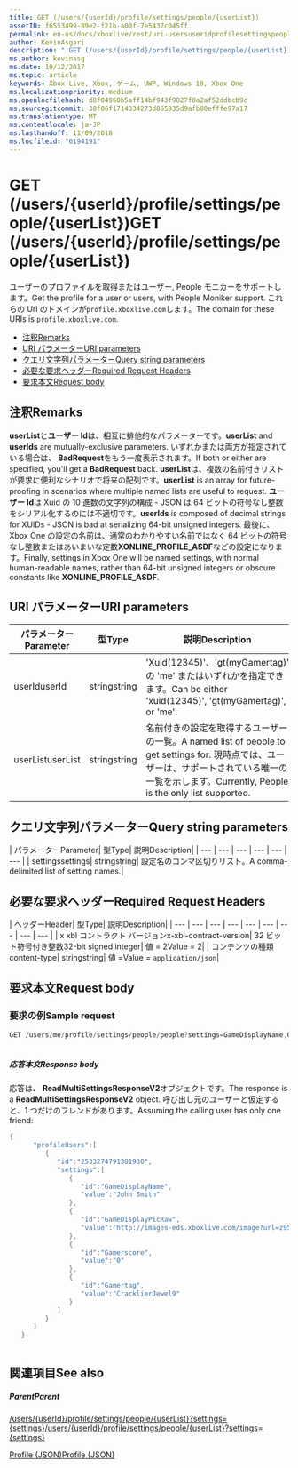 ```yaml
---
title: GET (/users/{userId}/profile/settings/people/{userList})
assetID: f6553499-89e2-f21b-a00f-7e5437c045ff
permalink: en-us/docs/xboxlive/rest/uri-usersuseridprofilesettingspeopleuserlistget.html
author: KevinAsgari
description: " GET (/users/{userId}/profile/settings/people/{userList})"
ms.author: kevinasg
ms.date: 10/12/2017
ms.topic: article
keywords: Xbox Live, Xbox, ゲーム, UWP, Windows 10, Xbox One
ms.localizationpriority: medium
ms.openlocfilehash: d8f04950b5aff14bf943f9827f0a2af52ddbcb9c
ms.sourcegitcommit: 38f06f1714334273d865935d9afb80efffe97a17
ms.translationtype: MT
ms.contentlocale: ja-JP
ms.lasthandoff: 11/09/2018
ms.locfileid: "6194191"
---
```

# <a name="get-usersuseridprofilesettingspeopleuserlist"></a><span data-ttu-id="655f6-104">GET (/users/{userId}/profile/settings/people/{userList})</span><span class="sxs-lookup"><span data-stu-id="655f6-104">GET (/users/{userId}/profile/settings/people/{userList})</span></span>
<span data-ttu-id="655f6-105">ユーザーのプロファイルを取得またはユーザー, People モニカーをサポートします。</span><span class="sxs-lookup"><span data-stu-id="655f6-105">Get the profile for a user or users, with People Moniker support.</span></span> <span data-ttu-id="655f6-106">これらの Uri のドメインが`profile.xboxlive.com`します。</span><span class="sxs-lookup"><span data-stu-id="655f6-106">The domain for these URIs is `profile.xboxlive.com`.</span></span>
 
  * [<span data-ttu-id="655f6-107">注釈</span><span class="sxs-lookup"><span data-stu-id="655f6-107">Remarks</span></span>](#ID4EV)
  * [<span data-ttu-id="655f6-108">URI パラメーター</span><span class="sxs-lookup"><span data-stu-id="655f6-108">URI parameters</span></span>](#ID4EKB)
  * [<span data-ttu-id="655f6-109">クエリ文字列パラメーター</span><span class="sxs-lookup"><span data-stu-id="655f6-109">Query string parameters</span></span>](#ID4EVB)
  * [<span data-ttu-id="655f6-110">必要な要求ヘッダー</span><span class="sxs-lookup"><span data-stu-id="655f6-110">Required Request Headers</span></span>](#ID4EQC)
  * [<span data-ttu-id="655f6-111">要求本文</span><span class="sxs-lookup"><span data-stu-id="655f6-111">Request body</span></span>](#ID4E2D)
 
<a id="ID4EV"></a>

 
## <a name="remarks"></a><span data-ttu-id="655f6-112">注釈</span><span class="sxs-lookup"><span data-stu-id="655f6-112">Remarks</span></span>
 
<span data-ttu-id="655f6-113">**userList**と**ユーザー Id**は、相互に排他的なパラメーターです。</span><span class="sxs-lookup"><span data-stu-id="655f6-113">**userList** and **userIds** are mutually-exclusive parameters.</span></span> <span data-ttu-id="655f6-114">いずれかまたは両方が指定されている場合は、 **BadRequest**をもう一度表示されます。</span><span class="sxs-lookup"><span data-stu-id="655f6-114">If both or either are specified, you'll get a **BadRequest** back.</span></span> <span data-ttu-id="655f6-115">**userList**は、複数の名前付きリストが要求に便利なシナリオで将来の配列です。</span><span class="sxs-lookup"><span data-stu-id="655f6-115">**userList** is an array for future-proofing in scenarios where multiple named lists are useful to request.</span></span> <span data-ttu-id="655f6-116">**ユーザー Id**は Xuid の 10 進数の文字列の構成 - JSON は 64 ビットの符号なし整数をシリアル化するのには不適切です。</span><span class="sxs-lookup"><span data-stu-id="655f6-116">**userIds** is composed of decimal strings for XUIDs - JSON is bad at serializing 64-bit unsigned integers.</span></span> <span data-ttu-id="655f6-117">最後に、Xbox One の設定の名前は、通常のわかりやすい名前ではなく 64 ビットの符号なし整数またはあいまいな定数**XONLINE_PROFILE_ASDF**などの設定になります。</span><span class="sxs-lookup"><span data-stu-id="655f6-117">Finally, settings in Xbox One will be named settings, with normal human-readable names, rather than 64-bit unsigned integers or obscure constants like **XONLINE_PROFILE_ASDF**.</span></span>
  
<a id="ID4EKB"></a>

 
## <a name="uri-parameters"></a><span data-ttu-id="655f6-118">URI パラメーター</span><span class="sxs-lookup"><span data-stu-id="655f6-118">URI parameters</span></span>
 
| <span data-ttu-id="655f6-119">パラメーター</span><span class="sxs-lookup"><span data-stu-id="655f6-119">Parameter</span></span>| <span data-ttu-id="655f6-120">型</span><span class="sxs-lookup"><span data-stu-id="655f6-120">Type</span></span>| <span data-ttu-id="655f6-121">説明</span><span class="sxs-lookup"><span data-stu-id="655f6-121">Description</span></span>| 
| --- | --- | --- | 
| <span data-ttu-id="655f6-122">userId</span><span class="sxs-lookup"><span data-stu-id="655f6-122">userId</span></span>| <span data-ttu-id="655f6-123">string</span><span class="sxs-lookup"><span data-stu-id="655f6-123">string</span></span>| <span data-ttu-id="655f6-124">'Xuid(12345)'、'gt(myGamertag)' の 'me' またはいずれかを指定できます。</span><span class="sxs-lookup"><span data-stu-id="655f6-124">Can be either 'xuid(12345)', 'gt(myGamertag)', or 'me'.</span></span>| 
| <span data-ttu-id="655f6-125">userList</span><span class="sxs-lookup"><span data-stu-id="655f6-125">userList</span></span>| <span data-ttu-id="655f6-126">string</span><span class="sxs-lookup"><span data-stu-id="655f6-126">string</span></span>| <span data-ttu-id="655f6-127">名前付きの設定を取得するユーザーの一覧。</span><span class="sxs-lookup"><span data-stu-id="655f6-127">A named list of people to get settings for.</span></span> <span data-ttu-id="655f6-128">現時点では、ユーザーは、サポートされている唯一の一覧を示します。</span><span class="sxs-lookup"><span data-stu-id="655f6-128">Currently, People is the only list supported.</span></span>| 
  
<a id="ID4EVB"></a>

 
## <a name="query-string-parameters"></a><span data-ttu-id="655f6-129">クエリ文字列パラメーター</span><span class="sxs-lookup"><span data-stu-id="655f6-129">Query string parameters</span></span>
 
| <span data-ttu-id="655f6-130">パラメーター</span><span class="sxs-lookup"><span data-stu-id="655f6-130">Parameter</span></span>| <span data-ttu-id="655f6-131">型</span><span class="sxs-lookup"><span data-stu-id="655f6-131">Type</span></span>| <span data-ttu-id="655f6-132">説明</span><span class="sxs-lookup"><span data-stu-id="655f6-132">Description</span></span>| 
| --- | --- | --- | --- | --- | --- | 
| <span data-ttu-id="655f6-133">settings</span><span class="sxs-lookup"><span data-stu-id="655f6-133">settings</span></span>| <span data-ttu-id="655f6-134">string</span><span class="sxs-lookup"><span data-stu-id="655f6-134">string</span></span>| <span data-ttu-id="655f6-135">設定名のコンマ区切りリスト。</span><span class="sxs-lookup"><span data-stu-id="655f6-135">A comma-delimited list of setting names.</span></span>| 
  
<a id="ID4EQC"></a>

 
## <a name="required-request-headers"></a><span data-ttu-id="655f6-136">必要な要求ヘッダー</span><span class="sxs-lookup"><span data-stu-id="655f6-136">Required Request Headers</span></span>
 
| <span data-ttu-id="655f6-137">ヘッダー</span><span class="sxs-lookup"><span data-stu-id="655f6-137">Header</span></span>| <span data-ttu-id="655f6-138">型</span><span class="sxs-lookup"><span data-stu-id="655f6-138">Type</span></span>| <span data-ttu-id="655f6-139">説明</span><span class="sxs-lookup"><span data-stu-id="655f6-139">Description</span></span>| 
| --- | --- | --- | --- | --- | --- | --- | --- | --- | 
| <span data-ttu-id="655f6-140">x xbl コントラクト バージョン</span><span class="sxs-lookup"><span data-stu-id="655f6-140">x-xbl-contract-version</span></span>| <span data-ttu-id="655f6-141">32 ビット符号付き整数</span><span class="sxs-lookup"><span data-stu-id="655f6-141">32-bit signed integer</span></span>| <span data-ttu-id="655f6-142">値 = 2</span><span class="sxs-lookup"><span data-stu-id="655f6-142">Value = 2</span></span>| 
| <span data-ttu-id="655f6-143">コンテンツの種類</span><span class="sxs-lookup"><span data-stu-id="655f6-143">content-type</span></span>| <span data-ttu-id="655f6-144">string</span><span class="sxs-lookup"><span data-stu-id="655f6-144">string</span></span>| <span data-ttu-id="655f6-145">値 =</span><span class="sxs-lookup"><span data-stu-id="655f6-145">Value =</span></span> <code>application/json</code>| 
  
<a id="ID4E2D"></a>

 
## <a name="request-body"></a><span data-ttu-id="655f6-146">要求本文</span><span class="sxs-lookup"><span data-stu-id="655f6-146">Request body</span></span>
 
<a id="ID4EBE"></a>

 
### <a name="sample-request"></a><span data-ttu-id="655f6-147">要求の例</span><span class="sxs-lookup"><span data-stu-id="655f6-147">Sample request</span></span>
 

```cpp
GET /users/me/profile/settings/people/people?settings=GameDisplayName,GameDisplayPicRaw,Gamerscore,Gamertag
      
```

  
<a id="ID4EKE"></a>

  
 
<a id="ID4EME"></a>

 
##### <a name="response-body"></a><span data-ttu-id="655f6-148">応答本文</span><span class="sxs-lookup"><span data-stu-id="655f6-148">Response body</span></span> 
<span data-ttu-id="655f6-149">応答は、 **ReadMultiSettingsResponseV2**オブジェクトです。</span><span class="sxs-lookup"><span data-stu-id="655f6-149">The response is a **ReadMultiSettingsResponseV2** object.</span></span> <span data-ttu-id="655f6-150">呼び出し元のユーザーと仮定すると、1 つだけのフレンドがあります。</span><span class="sxs-lookup"><span data-stu-id="655f6-150">Assuming the calling user has only one friend:</span></span>
  

```cpp
{
      "profileUsers":[
         {
            "id":"2533274791381930",
            "settings":[
               {
                  "id":"GameDisplayName",
                  "value":"John Smith"
               },
               {
                  "id":"GameDisplayPicRaw",
                  "value":"http://images-eds.xboxlive.com/image?url=z951ykn43p4FqWbbFvR2Ec.8vbDhj8G2Xe7JngaTToBrrCmIEEXHC9UNrdJ6P7KIN0gxC2r1YECCd3mf2w1FDdmFCpSokJWa2z7xtVrlzOyVSc6pPRdWEXmYtpS2xE4F&format=png&w=64&h=64"
               },
               {
                  "id":"Gamerscore",
                  "value":"0"
               },
               {
                  "id":"Gamertag",
                  "value":"CracklierJewel9"
               }
            ]
         }
      ]
   }
         
```

   
<a id="ID4E3E"></a>

 
## <a name="see-also"></a><span data-ttu-id="655f6-151">関連項目</span><span class="sxs-lookup"><span data-stu-id="655f6-151">See also</span></span>
 
<a id="ID4E5E"></a>

 
##### <a name="parent"></a><span data-ttu-id="655f6-152">Parent</span><span class="sxs-lookup"><span data-stu-id="655f6-152">Parent</span></span> 

[<span data-ttu-id="655f6-153">/users/{userId}/profile/settings/people/{userList}?settings={settings}</span><span class="sxs-lookup"><span data-stu-id="655f6-153">/users/{userId}/profile/settings/people/{userList}?settings={settings}</span></span>](uri-usersuseridprofilesettingspeopleuserlist.md)

 [<span data-ttu-id="655f6-154">Profile (JSON)</span><span class="sxs-lookup"><span data-stu-id="655f6-154">Profile (JSON)</span></span>](../../json/json-profile.md)

   